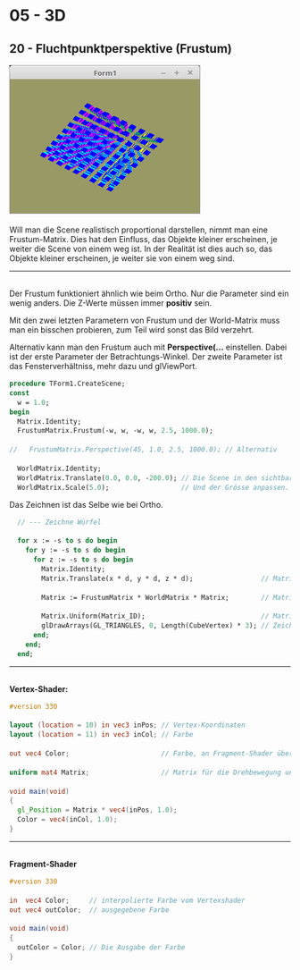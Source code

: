 # 05 - 3D
## 20 - Fluchtpunktperspektive (Frustum)

<img src="image.png" alt="Selfhtml"><br><br>
Will man die Scene realistisch proportional darstellen, nimmt man eine Frustum-Matrix.
Dies hat den Einfluss, das Objekte kleiner erscheinen, je weiter die Scene von einem weg ist.
In der Realität ist dies auch so, das Objekte kleiner erscheinen, je weiter sie von einem weg sind.
<hr><br>
Der Frustum funktioniert ähnlich wie beim Ortho.
Nur die Parameter sind ein wenig anders.
Die Z-Werte müssen immer <b>positiv</b> sein.

Mit den zwei letzten Parametern von Frustum und der World-Matrix muss man ein bisschen probieren, zum Teil wird sonst das Bild verzehrt.

Alternativ kann man den Frustum auch mit <b>Perspective(...</b> einstellen.
Dabei ist der erste Parameter der Betrachtungs-Winkel.
Der zweite Parameter ist das Fensterverhältniss, mehr dazu und glViewPort.

```pascal
procedure TForm1.CreateScene;
const
  w = 1.0;
begin
  Matrix.Identity;
  FrustumMatrix.Frustum(-w, w, -w, w, 2.5, 1000.0);

//   FrustumMatrix.Perspective(45, 1.0, 2.5, 1000.0); // Alternativ

  WorldMatrix.Identity;
  WorldMatrix.Translate(0.0, 0.0, -200.0); // Die Scene in den sichtbaren Bereich verschieben.
  WorldMatrix.Scale(5.0);                  // Und der Grösse anpassen.
```

Das Zeichnen ist das Selbe wie bei Ortho.

```pascal
  // --- Zeichne Würfel

  for x := -s to s do begin
    for y := -s to s do begin
      for z := -s to s do begin
        Matrix.Identity;
        Matrix.Translate(x * d, y * d, z * d);                 // Matrix verschieben.

        Matrix := FrustumMatrix * WorldMatrix * Matrix;        // Matrizen multiplizieren.

        Matrix.Uniform(Matrix_ID);                             // Matrix dem Shader übergeben.
        glDrawArrays(GL_TRIANGLES, 0, Length(CubeVertex) * 3); // Zeichnet einen kleinen Würfel.
      end;
    end;
  end;
```

<hr><br>
<b>Vertex-Shader:</b>

```glsl
#version 330

layout (location = 10) in vec3 inPos; // Vertex-Koordinaten
layout (location = 11) in vec3 inCol; // Farbe

out vec4 Color;                       // Farbe, an Fragment-Shader übergeben.

uniform mat4 Matrix;                  // Matrix für die Drehbewegung und Frustum.

void main(void)
{
  gl_Position = Matrix * vec4(inPos, 1.0);
  Color = vec4(inCol, 1.0);
}

```

<hr><br>
<b>Fragment-Shader</b>

```glsl
#version 330

in  vec4 Color;     // interpolierte Farbe vom Vertexshader
out vec4 outColor;  // ausgegebene Farbe

void main(void)
{
  outColor = Color; // Die Ausgabe der Farbe
}

```


